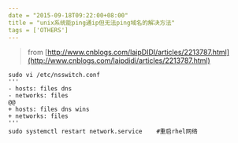 ```yaml
---
date = "2015-09-18T09:22:00+08:00"
title = "unix系统能ping通ip但无法ping域名的解决方法"
tags = ['OTHERS']
---
```


>from [http://www.cnblogs.com/laipDIDI/articles/2213787.html](http://www.cnblogs.com/laipdidi/articles/2213787.html)
```shell
sudo vi /etc/nsswitch.conf
'''
- hosts: files dns
- networks: files
@@
+ hosts: files dns wins
+ networks: files
'''
sudo systemctl restart network.service    #重启rhel网络
```
